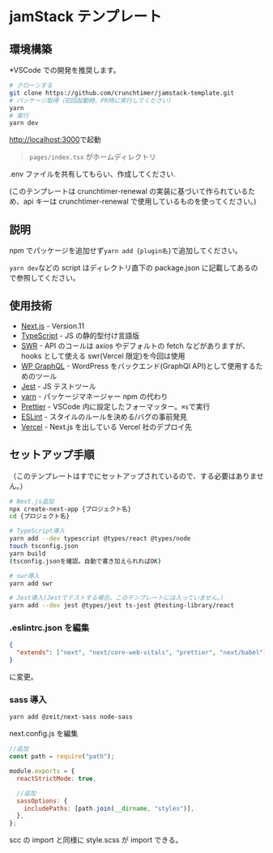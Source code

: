 # jamStack テンプレート

## 環境構築

\*VSCode での開発を推奨します。

```bash
# クローンする
git clone https://github.com/crunchtimer/jamstack-template.git
# パッケージ取得（初回起動時、PR時に実行してください）
yarn
# 実行
yarn dev
```

[http://localhost:3000](http://localhost:3000)で起動

> `pages/index.tsx` がホームディレクトリ

.env ファイルを共有してもらい、作成してください.

(このテンプレートは crunchtimer-renewal の実装に基づいて作られているため、api キーは crunchtimer-renewal で使用しているものを使ってください。)

## 説明

npm でパッケージを追加せず`yarn add {plugin名}`で追加してください。

`yarn dev`などの script はディレクトリ直下の package.json に記載してあるので参照してください。

## 使用技術

- [Next.js](https://nextjs.org/docs) - Version.11
- [TypeScript](https://www.typescriptlang.org/) - JS の静的型付け言語版
- [SWR](https://swr.vercel.app/ja) - API のコールは axios やデフォルトの fetch などがありますが、hooks として使える swr(Vercel 限定)を今回は使用
- [WP GraphQL](https://www.wpgraphql.com/) - WordPress をバックエンド(GraphQl API)として使用するためのツール
- [Jest](https://qiita.com/moriaki3193/items/bc1120d572d55038d2d0/) - JS テストツール
- [yarn](https://nextjs.org/docs) - パッケージマネージャー npm の代わり
- [Prettier](https://marketplace.visualstudio.com/items?itemName=esbenp.prettier-vscode) - VSCode 内に設定したフォーマッター。`⌘s`で実行
- [ESLint](https://eslint.org/) - スタイルのルールを決める/バグの事前発見
- [Vercel](https://vercel.com/) - Next.js を出している Vercel 社のデプロイ先

## セットアップ手順

（このテンプレートはすでにセットアップされているので、する必要はありません。）

```bash
# Next.js追加
npx create-next-app {プロジェクト名}
cd {プロジェクト名}

# TypeScript導入
yarn add --dev typescript @types/react @types/node
touch tsconfig.json
yarn build
(tsconfig.jsonを確認。自動で書き加えられればOK)

# swr導入
yarn add swr

# Jest導入(Jestでテストする場合。このテンプレートには入っていません。)
yarn add --dev jest @types/jest ts-jest @testing-library/react
```

### .eslintrc.json を編集

```json
{
  "extends": ["next", "next/core-web-vitals", "prettier", "next/babel"]
}
```

に変更。

### sass 導入

```bash
yarn add @zeit/next-sass node-sass
```

next.config.js を編集

```js
//追加
const path = require("path");

module.exports = {
  reactStrictMode: true,

  //追加
  sassOptions: {
    includePaths: [path.join(__dirname, "styles")],
  },
};
```

scc の import と同様に style.scss が import できる。
